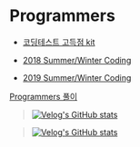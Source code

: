 # Programmers
* [코딩테스트 고득점 kit](https://github.com/courage331/Programmers/tree/master/Programmers/src/coding_test/highscore_kit)

* [2018 Summer/Winter Coding](https://github.com/courage331/Programmers/tree/master/Programmers/src/coding_test/SummerWinterCoding2018)

* [2019 Summer/Winter Coding](https://github.com/courage331/Programmers/tree/master/Programmers/src/coding_test/SummerWinterCoding2019)

[Programmers 풀이](https://velog.io/@courage331/series/%ED%94%84%EB%A1%9C%EA%B7%B8%EB%9E%98%EB%A8%B8%EC%8A%A4)


>[![Velog's GitHub stats](https://velog-readme-stats.vercel.app/api/badge?name=minzikim)](https://velog.io/@courage331)

>[![Velog's GitHub stats](https://velog-readme-stats.vercel.app/api?name=courage331&tag=Programmers)](https://github.com/courage331/Promgrammers)
